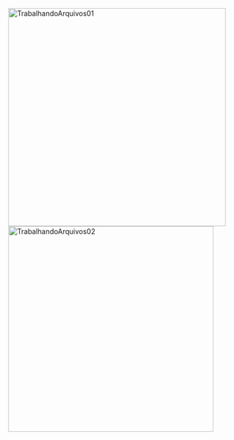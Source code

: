 <img width="440" alt="TrabalhandoArquivos01" src="https://github.com/AyrtonFrugoni/TrabalhandoArquivos/assets/111124974/3a5e586c-3f8a-47f2-90af-388a6f086de1">    
<img width="415" alt="TrabalhandoArquivos02" src="https://github.com/AyrtonFrugoni/TrabalhandoArquivos/assets/111124974/fdf5cfef-1d49-416c-bdb0-d63f28661f2e">
